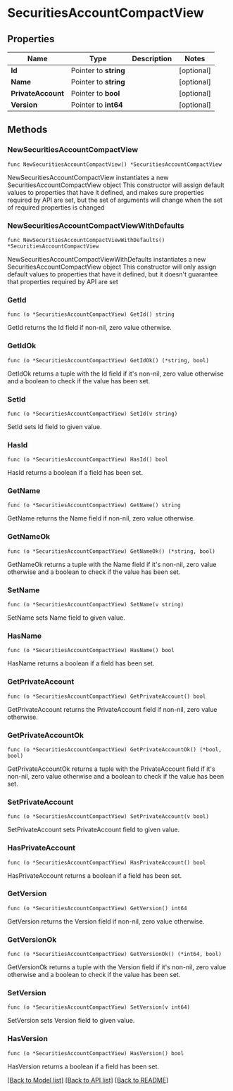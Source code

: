 # SecuritiesAccountCompactView

## Properties

Name | Type | Description | Notes
------------ | ------------- | ------------- | -------------
**Id** | Pointer to **string** |  | [optional] 
**Name** | Pointer to **string** |  | [optional] 
**PrivateAccount** | Pointer to **bool** |  | [optional] 
**Version** | Pointer to **int64** |  | [optional] 

## Methods

### NewSecuritiesAccountCompactView

`func NewSecuritiesAccountCompactView() *SecuritiesAccountCompactView`

NewSecuritiesAccountCompactView instantiates a new SecuritiesAccountCompactView object
This constructor will assign default values to properties that have it defined,
and makes sure properties required by API are set, but the set of arguments
will change when the set of required properties is changed

### NewSecuritiesAccountCompactViewWithDefaults

`func NewSecuritiesAccountCompactViewWithDefaults() *SecuritiesAccountCompactView`

NewSecuritiesAccountCompactViewWithDefaults instantiates a new SecuritiesAccountCompactView object
This constructor will only assign default values to properties that have it defined,
but it doesn't guarantee that properties required by API are set

### GetId

`func (o *SecuritiesAccountCompactView) GetId() string`

GetId returns the Id field if non-nil, zero value otherwise.

### GetIdOk

`func (o *SecuritiesAccountCompactView) GetIdOk() (*string, bool)`

GetIdOk returns a tuple with the Id field if it's non-nil, zero value otherwise
and a boolean to check if the value has been set.

### SetId

`func (o *SecuritiesAccountCompactView) SetId(v string)`

SetId sets Id field to given value.

### HasId

`func (o *SecuritiesAccountCompactView) HasId() bool`

HasId returns a boolean if a field has been set.

### GetName

`func (o *SecuritiesAccountCompactView) GetName() string`

GetName returns the Name field if non-nil, zero value otherwise.

### GetNameOk

`func (o *SecuritiesAccountCompactView) GetNameOk() (*string, bool)`

GetNameOk returns a tuple with the Name field if it's non-nil, zero value otherwise
and a boolean to check if the value has been set.

### SetName

`func (o *SecuritiesAccountCompactView) SetName(v string)`

SetName sets Name field to given value.

### HasName

`func (o *SecuritiesAccountCompactView) HasName() bool`

HasName returns a boolean if a field has been set.

### GetPrivateAccount

`func (o *SecuritiesAccountCompactView) GetPrivateAccount() bool`

GetPrivateAccount returns the PrivateAccount field if non-nil, zero value otherwise.

### GetPrivateAccountOk

`func (o *SecuritiesAccountCompactView) GetPrivateAccountOk() (*bool, bool)`

GetPrivateAccountOk returns a tuple with the PrivateAccount field if it's non-nil, zero value otherwise
and a boolean to check if the value has been set.

### SetPrivateAccount

`func (o *SecuritiesAccountCompactView) SetPrivateAccount(v bool)`

SetPrivateAccount sets PrivateAccount field to given value.

### HasPrivateAccount

`func (o *SecuritiesAccountCompactView) HasPrivateAccount() bool`

HasPrivateAccount returns a boolean if a field has been set.

### GetVersion

`func (o *SecuritiesAccountCompactView) GetVersion() int64`

GetVersion returns the Version field if non-nil, zero value otherwise.

### GetVersionOk

`func (o *SecuritiesAccountCompactView) GetVersionOk() (*int64, bool)`

GetVersionOk returns a tuple with the Version field if it's non-nil, zero value otherwise
and a boolean to check if the value has been set.

### SetVersion

`func (o *SecuritiesAccountCompactView) SetVersion(v int64)`

SetVersion sets Version field to given value.

### HasVersion

`func (o *SecuritiesAccountCompactView) HasVersion() bool`

HasVersion returns a boolean if a field has been set.


[[Back to Model list]](../README.md#documentation-for-models) [[Back to API list]](../README.md#documentation-for-api-endpoints) [[Back to README]](../README.md)


